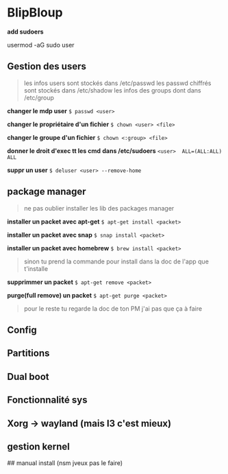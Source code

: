 # BlipBloup  

**add sudoers**

usermod -aG sudo user <!-- ajoute user au groupe sudo --->


## Gestion des users
> les infos users sont stockés dans /etc/passwd
> les passwd chiffrés sont stockés dans /etc/shadow
> les infos des groups dont dans /etc/group

**changer le mdp user**
`$ passwd <user>`

**changer le propriétaire d'un fichier**
`$ chown <user> <file>`

**changer le groupe d'un fichier**
`$ chown <:group> <file>`

**donner le droit d'exec tt les cmd**
__dans /etc/sudoers__
`<user>  ALL=(ALL:ALL) ALL`

**suppr un user**
`$ deluser <user> --remove-home`

## package manager

> ne pas oublier installer les lib des packages manager

**installer un packet avec apt-get**
`$ apt-get install <packet>`

**installer un packet avec snap**
`$ snap install <packet>`

**installer un packet avec homebrew**
`$ brew install <packet>`

> sinon tu prend la commande pour install dans la doc de l'app que t'installe

**supprimmer un packet**
`$ apt-get remove <packet>`

**purge(full remove) un packet**
`$ apt-get purge <packet>`

> pour le reste tu regarde la doc de ton PM j'ai pas que ça à faire


## Config


## Partitions


## Dual boot


## Fonctionnalité sys


## Xorg -> wayland (mais I3 c'est mieux)


## gestion kernel


## manual install (nsm jveux pas le faire)



